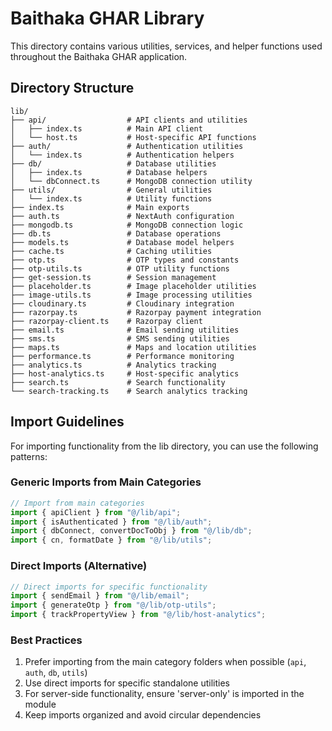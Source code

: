 # Baithaka GHAR Library

This directory contains various utilities, services, and helper functions used throughout the Baithaka GHAR application.

## Directory Structure

```
lib/
├── api/                  # API clients and utilities
│   ├── index.ts          # Main API client
│   └── host.ts           # Host-specific API functions
├── auth/                 # Authentication utilities
│   └── index.ts          # Authentication helpers
├── db/                   # Database utilities
│   ├── index.ts          # Database helpers
│   └── dbConnect.ts      # MongoDB connection utility
├── utils/                # General utilities
│   └── index.ts          # Utility functions
├── index.ts              # Main exports
├── auth.ts               # NextAuth configuration
├── mongodb.ts            # MongoDB connection logic
├── db.ts                 # Database operations
├── models.ts             # Database model helpers
├── cache.ts              # Caching utilities
├── otp.ts                # OTP types and constants
├── otp-utils.ts          # OTP utility functions
├── get-session.ts        # Session management
├── placeholder.ts        # Image placeholder utilities
├── image-utils.ts        # Image processing utilities
├── cloudinary.ts         # Cloudinary integration
├── razorpay.ts           # Razorpay payment integration
├── razorpay-client.ts    # Razorpay client
├── email.ts              # Email sending utilities
├── sms.ts                # SMS sending utilities
├── maps.ts               # Maps and location utilities
├── performance.ts        # Performance monitoring
├── analytics.ts          # Analytics tracking
├── host-analytics.ts     # Host-specific analytics
├── search.ts             # Search functionality
└── search-tracking.ts    # Search analytics tracking
```

## Import Guidelines

For importing functionality from the lib directory, you can use the following patterns:

### Generic Imports from Main Categories

```typescript
// Import from main categories
import { apiClient } from "@/lib/api";
import { isAuthenticated } from "@/lib/auth";
import { dbConnect, convertDocToObj } from "@/lib/db";
import { cn, formatDate } from "@/lib/utils";
```

### Direct Imports (Alternative)

```typescript
// Direct imports for specific functionality
import { sendEmail } from "@/lib/email";
import { generateOtp } from "@/lib/otp-utils";
import { trackPropertyView } from "@/lib/host-analytics";
```

### Best Practices

1. Prefer importing from the main category folders when possible (`api`, `auth`, `db`, `utils`)
2. Use direct imports for specific standalone utilities
3. For server-side functionality, ensure 'server-only' is imported in the module
4. Keep imports organized and avoid circular dependencies
